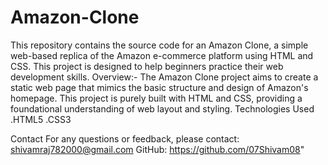 # Amazon-Clone
This repository contains the source code for an Amazon Clone, a simple web-based replica of the Amazon e-commerce platform using HTML and CSS. This project is designed to help beginners practice their web development skills.
Overview:-
The Amazon Clone project aims to create a static web page that mimics the basic structure and design of Amazon's homepage. This project is purely built with HTML and CSS, providing a foundational understanding of web layout and styling.
Technologies Used
.HTML5
.CSS3

Contact
For any questions or feedback, please contact:
shivamraj782000@gmail.com
GitHub: https://github.com/07Shivam08"
